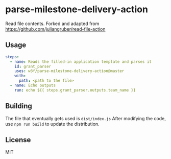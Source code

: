 # parse-milestone-delivery-action

Read file contents. Forked and adapted from https://github.com/juliangruber/read-file-action

## Usage

```yaml
steps:
  - name: Reads the filled-in application template and parses it
    id: grant_parser
    uses: w3f/parse-milestone-delivery-action@master
    with:
      path: <path to the file>
  - name: Echo outputs
    run: echo ${{ steps.grant_parser.outputs.team_name }}
```

## Building

The file that eventually gets used is `dist/index.js`
After modifying the code, use `npm run build` to update the distribution.

## License

MIT
